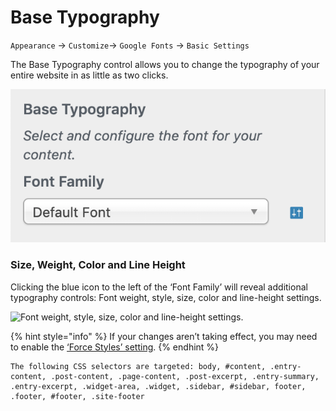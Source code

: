 # Base Typography

`Appearance` → `Customize`→ `Google Fonts` → `Basic Settings`

The Base Typography control allows you to change the typography of your entire website in as little as two clicks.

![](<../.gitbook/assets/image (3).png>)

### Size, Weight, Color and Line Height

Clicking the blue icon to the left of the ‘Font Family’ will reveal additional typography controls:  Font weight, style, size, color and line-height settings.

![Font weight, style, size, color and line-height settings.](https://fontsplugin.com/wp-content/uploads/2019/04/reveal-settings.png)

{% hint style="info" %}
If your changes aren’t taking effect, you may need to enable the [‘Force Styles’ setting](../debugging/force-styles-setting.md).
{% endhint %}

```
The following CSS selectors are targeted: body, #content, .entry-content, .post-content, .page-content, .post-excerpt, .entry-summary, .entry-excerpt, .widget-area, .widget, .sidebar, #sidebar, footer, .footer, #footer, .site-footer
```
